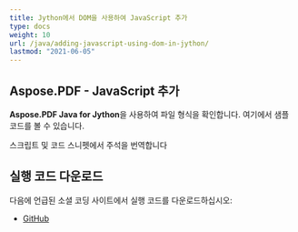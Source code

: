 ```yaml
---
title: Jython에서 DOM을 사용하여 JavaScript 추가
type: docs
weight: 10
url: /java/adding-javascript-using-dom-in-jython/
lastmod: "2021-06-05"
---
```


## Aspose.PDF - JavaScript 추가

**Aspose.PDF Java for Jython**을 사용하여 파일 형식을 확인합니다. 여기에서 샘플 코드를 볼 수 있습니다.

스크립트 및 코드 스니펫에서 주석을 번역합니다

## 실행 코드 다운로드

다음에 언급된 소셜 코딩 사이트에서 실행 코드를 다운로드하십시오:

- [GitHub](https://github.com/aspose-pdf/Aspose.PDF-for-Java/releases)